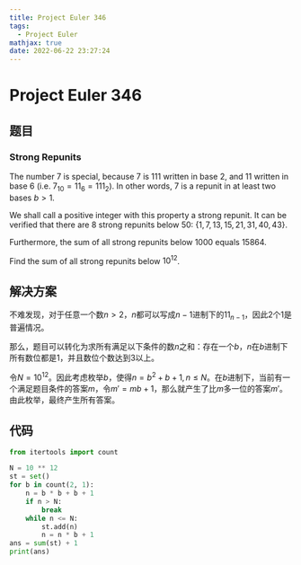 ```yaml
---
title: Project Euler 346
tags:
  - Project Euler
mathjax: true
date: 2022-06-22 23:27:24
---
```


<escape><!-- more --></escape>

# Project Euler 346

## 题目

### Strong Repunits

The number $7$ is special, because $7$ is $111$ written in base $2$, and $11$ written in base $6$ (i.e. $7_{10} = 11_{6} = 111_{2}$). In other words, $7$ is a repunit in at least two bases $b > 1$.

We shall call a positive integer with this property a strong repunit. It can be verified that there are $8$ strong repunits below $50$:  $\{1,7,13,15,21,31,40,43\}$.

Furthermore, the sum of all strong repunits below $1000$ equals $15864$.

Find the sum of all strong repunits below $10^{12}$.

## 解决方案

不难发现，对于任意一个数$n>2$，$n$都可以写成$n-1$进制下的$11_{n-1}$，因此$2$个$1$是普遍情况。

那么，题目可以转化为求所有满足以下条件的数$n$之和：存在一个$b$，$n$在$b$进制下所有数位都是$1$，并且数位个数达到$3$以上。

令$N=10^{12}$。因此考虑枚举$b$，使得$n=b^2+b+1,n\le N$。在$b$进制下，当前有一个满足题目条件的答案$m$，令$m'=mb+1$，那么就产生了比$m$多一位的答案$m'$。由此枚举，最终产生所有答案。

## 代码

```py
from itertools import count

N = 10 ** 12
st = set()
for b in count(2, 1):
    n = b * b + b + 1
    if n > N:
        break
    while n <= N:
        st.add(n)
        n = n * b + 1
ans = sum(st) + 1
print(ans)

```
